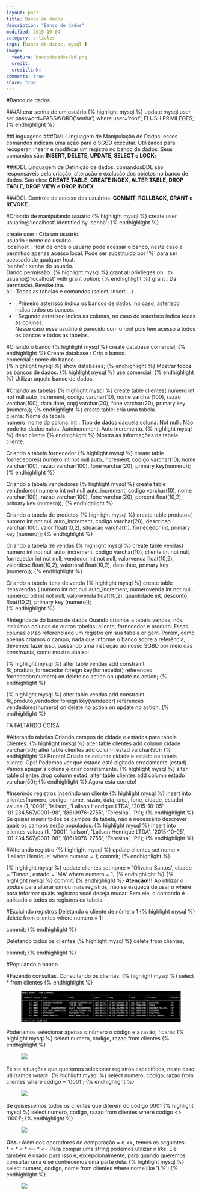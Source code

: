 ```yaml
---
layout: post
title: Banco de dados
description: "Banco de dados"
modified: 2015-10-04
category: articles
tags: [banco de dados, mysql ]
image:
  feature: bancodedados/bd.png
  credit: 
  creditlink: 
comments: true
share: true
---
```


#Banco de dados

###Alterar senha de um usuário
{% highlight mysql %}
update mysql.user set password=PASSWORD('senha') where user='root'; 
FLUSH PRIVILEGES;
{% endhighlight %}

##Linguagens
###DML
Linguagem de Manipulação de Dados: esses comandos indicam uma ação para o SGBD executar. Utilizados para recuperar, inserir e modificar um registro no banco de dados. Seus comandos são: 
<b>INSERT, DELETE, UPDATE, SELECT e LOCK;</b>

###DDL
Linguagem de Definição de dados: comandosDDL são responsáveis pela criação, alteração e exclusão dos objetos no banco de dados. Sao eles: 
<b>CREATE TABLE, CREATE INDEX, ALTER TABLE, DROP TABLE, DROP VIEW e DROP INDEX</b>

###DCL
Controle de acesso dos usuários.
<b>COMMIT, ROLLBACK, GRANT e REVOKE.
</b>

#Criando de manipulando usuário
{% highlight mysql %}
create user usuario@'localhost' identified by 'senha';
{% endhighlight %}

create user : Cria um usuário. <br>
usuário : nome do usuário. <br>
localhost : Host de onde o usuário pode acessar o banco, neste caso é permitido apenas acesso local. Pode ser substituido por '%' para ser acessado de qualquer host. <br>
'senha' : senha do usuário. <br>
Dando permissão:
{% highlight mysql %}
grant all privileges on *.* to usuario@'localhost' with grant option;
{% endhighlight %}
grant : Da permissão. Revoke tira. <br>
all : Todas as tabelas e comandos (select, insert....)<br>
* : Primeiro asterisco indica os bancos de dados, no caso, asterisco indica todos os bancos. <br>
* : Segundo asterisco indica as colunas, no caso do asterisco indica todas as colunas.<br>
Nesse caso esse usuário é parecido com o root pois tem acesso a todos os bancos e todos as tabelas.

#Criando o banco
{% highlight mysql %}
create database comercial;
{% endhighlight %}
Create database : Cria o banco. <br>
comercial : nome do banco.<br>
{% highlight mysql %}
show databases;
{% endhighlight %}
Mostrar todos os bancos de dados.
{% highlight mysql %}
use comercial;
{% endhighlight %}
Utilizar aquele banco de dados.

#Criando as tabelas
{% highlight mysql %}
create table clientes(
                numero int not null auto_increment,
                codigo varchar(10),
                nome varchar(100),
                razao varchar(100),
                data date,
                cnpj varchar(20),
                fone varchar(20),
primary key (numero));
{% endhighlight %}
create table: cria uma tabela.<br>
cliente: Nome da tabela.<br>
numero: nome da coluna. int : Tipo de dados daquela coluna. Not null : Não pode ter dados nulos. Autoincrement: Auto incremento.
{% highlight mysql %}
desc cliente
{% endhighlight %}
Mostra as informações da tabela cliente.

Criando a tabela fornecedor
{% highlight mysql %}
create table fornecedores(
		numero int not null auto_increment,
		codigo varchar(10),
		nome varchar(100),
		razao varchar(100),
		fone varchar(20),
		primary key(numero));
{% endhighlight %}

Criando a tabela vendedores
{% highlight mysql %}
create table vendedores(
		numero int not null auto_increment,
		codigo varchar(10),
		nome varchar(100),
		razao varchar(100),
		fone varchar(20),
		porcent float(10,2),
		primary key (numero));
{% endhighlight %}

Criando a tabela de produtos
{% highlight mysql %}
create table produtos(
		numero int not null auto_increment,
		codigo varchar(20),
		descricao varchar(100),
		valor float(10,2),
		situacao varchar(1),
		fornecedor int,
		primary key (numero));
{% endhighlight %}

Criando a tabela de vendas
{% highlight mysql %}
create table vendas(
		numero int not null auto_increment,
		codigo varchar(10),
		cliente int not null,
		fornecedor int not null,
		vendedor int not null,
		valorvenda float(10,2),
		valordesc float(10,2),
		valortoral float(10,2),
		data date,
		primary key (numero));
{% endhighlight %}

Criando a tabela itens de venda
{% highlight mysql %}
create table itensvendas (
		numero int not null auto_increment,
		numerovenda int not null,
		numeroprod int not null,
		valorivenda float(10,2),
		quantidade int,
		desconto float(10,2),
		primary key (numero));	
{% endhighlight %}

#Integridade do banco de dados
Quando criamos a tabela vendas, nós incluimos colunas de outras tabelas: cliente, fornecedor e produto. Essas colunas estão referenciado um registro em sua tabela origem. Porém, como apenas criamos o campo, nada que informe o banco sobre a referência, devemos fazer isso, passando uma instrução ao nosso SGBD por meio das <i>constraints</i>, como mostra abaixo:

{% highlight mysql %}
alter table vendas add constraint fk_produto_fornecedor
	foreign key(fornecedor)
		references fornecedor(numero)
			on delete no action
			on update no action;
{% endhighlight %}

{% highlight mysql %}
alter table vendas add constraint fk_produto_vendedor
	foreign key(vendedor)
		references vendedores(numero)
			on delete no action
			on update no action;
{% endhighlight %}

TA FALTANDO COISA

#Alterando tabelas
Criando campos de cidade e estados para tabela Clientes.
{% highlight mysql %}
alter table clientes add column cidade varchar(50);
alter table clientes add column estad varchar(50);
{% endhighlight %}
Pronto! Criado as colunas cidade e estado na tabela cliente. Ops! Podemos ver que estado está digitado erradamente (estad). Vamos apagar a coluna e criar corretamente.
{% highlight mysql %}
alter table clientes drop column estad;
alter table clientes add column estado varchar(50);
{% endhighlight %}
Agora esta correto!

#Inserindo registros
Inserindo um cliente
{% highlight mysql %}
insert into clientes(numero,
			codigo,
			nome,
			razao,
			data,
			cnpj,
			fone,
			cidade,
			estado)
		values (1,
			'0001',
			'lailson',
			'Lailson Henrique LTDA',
			'2015-10-05',
			'01.234.567/0001-98',
			'(86)9976-2755',
			'Teresina',
			'PI');
{% endhighlight %}
Se quiser inserir todos os campos da tabela, não é necessário descrever quais os campos serão populados.
{% highlight mysql %}
insert into clientes values (1,
			'0001',
			'lailson',
			'Lailson Henrique LTDA',
			'2015-10-05',
			'01.234.567/0001-98',
			'(86)9976-2755',
			'Teresina',
			'PI');
{% endhighlight %}

#Alterando registro
{% highlight mysql %}
update clientes set nome = 'Lailson Henrique' where numero = 1;
commit;
{% endhighlight %}

{% highlight mysql %}
update clientes set nome = 'Oliveira Santos',
					cidade = 'Timon',
					estado = 'MA'
		where numero = 1;
{% endhighlight %}
{% highlight mysql %}
commit;
{% endhighlight %}
<b>Atenção!!!</b> Ao utilizar o <i>update</i> para alterar um ou mais registros, não se esqueça de usar o where para informar quais registros você deseja mudar. Sem ele, o comando é aplicado a todos os registros da tabela.

#Excluindo registros
Deletando o cliente de número 1
{% highlight mysql %}
delete from clientes
		where numero = 1;

commit;
{% endhighlight %}

Deletando todos os clientes
{% highlight mysql %}
delete from clientes;

commit;
{% endhighlight %}

#Populando o banco

#Fazendo consultas.
Consultando os clientes:
{% highlight mysql %}
select * from clientes
{% endhighlight %}
<figure>
    <img src="/images/bancodedados/selectclientes.png">
</figure>

Poderiamos selecionar apenas o número o código e a razão, ficaria:
{% highlight mysql %}
select numero, codigo, razao from clientes
{% endhighlight %}
<figure>
    <img src="/images/bancodedados/02.png">
</figure>

Existe situações que queremos selecionar registros específicos, neste caso utilizamos <i>where</i>.
{% highlight mysql %}
select numero, codigo, razao from clientes where codigo = '0001';
{% endhighlight %}
<figure>
    <img src="/images/bancodedados/03.png">
</figure>

Se quisessemos todos os clientes que diferem do código 0001
{% highlight mysql %}
select numero, codigo, razao from clientes where codigo <> '0001';
{% endhighlight %}
<figure>
    <img src="/images/bancodedados/04.png">
</figure>
<b>Obs.:</b> Além dos operadores de comparação = e <>, temos os seguintes:<br>
* >
* <
* >=
* <=
Para compar uma string podemos utilizar o <i>like</i>. Ele também é usado para isso e, excepcionalmente, para quando queremos consultar uma e sé conhecemos uma parte dela.
{% highlight mysql %}
select numero, codigo, nome from clientes where nome like 'L%';
{% endhighlight %}
<figure>
    <img src="/images/bancodedados/05.png">
</figure>
